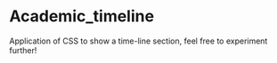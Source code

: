 # Academic_timeline

Application of CSS to show a time-line section,
feel free to experiment further!
